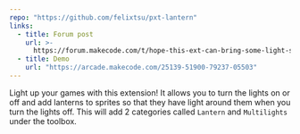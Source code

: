 ```yaml
---
repo: "https://github.com/felixtsu/pxt-lantern"
links:
  - title: Forum post
    url: >-
      https://forum.makecode.com/t/hope-this-ext-can-bring-some-light-s/3229?u=unsignedarduino
  - title: Demo
    url: "https://arcade.makecode.com/25139-51900-79237-05503"
---
```


Light up your games with this extension! It allows you to turn the lights on or off and add lanterns to sprites so that they have light around them when you turn the lights off. This will add 2 categories called `Lantern` and `Multilights` under the toolbox.
